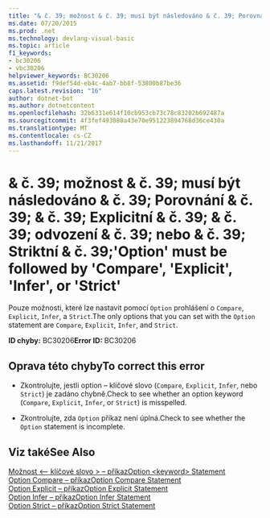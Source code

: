 ```yaml
---
title: "& č. 39; možnost & č. 39; musí být následováno & č. 39; Porovnání & č. 39; & č. 39; Explicitní & č. 39; & č. 39; odvození & č. 39; nebo & č. 39; Striktní & č. 39;"
ms.date: 07/20/2015
ms.prod: .net
ms.technology: devlang-visual-basic
ms.topic: article
f1_keywords:
- bc30206
- vbc30206
helpviewer_keywords: BC30206
ms.assetid: f9def54d-eb4c-4ab7-bb8f-53800b87be36
caps.latest.revision: "16"
author: dotnet-bot
ms.author: dotnetcontent
ms.openlocfilehash: 32b6331e614f10cb953cb73c78c83202b692487a
ms.sourcegitcommit: 4f3fef493080a43e70e951223894768d36ce430a
ms.translationtype: MT
ms.contentlocale: cs-CZ
ms.lasthandoff: 11/21/2017
---
```

# <a name="39option39-must-be-followed-by-39compare39-39explicit39-39infer39-or-39strict39"></a><span data-ttu-id="b05b1-102">& č. 39; možnost & č. 39; musí být následováno & č. 39; Porovnání & č. 39; & č. 39; Explicitní & č. 39; & č. 39; odvození & č. 39; nebo & č. 39; Striktní & č. 39;</span><span class="sxs-lookup"><span data-stu-id="b05b1-102">&#39;Option&#39; must be followed by &#39;Compare&#39;, &#39;Explicit&#39;, &#39;Infer&#39;, or &#39;Strict&#39;</span></span>
<span data-ttu-id="b05b1-103">Pouze možnosti, které lze nastavit pomocí `Option` prohlášení o `Compare`, `Explicit`, `Infer`, a `Strict`.</span><span class="sxs-lookup"><span data-stu-id="b05b1-103">The only options that you can set with the `Option` statement are `Compare`, `Explicit`, `Infer`, and `Strict`.</span></span>  
  
 <span data-ttu-id="b05b1-104">**ID chyby:** BC30206</span><span class="sxs-lookup"><span data-stu-id="b05b1-104">**Error ID:** BC30206</span></span>  
  
## <a name="to-correct-this-error"></a><span data-ttu-id="b05b1-105">Oprava této chyby</span><span class="sxs-lookup"><span data-stu-id="b05b1-105">To correct this error</span></span>  
  
-   <span data-ttu-id="b05b1-106">Zkontrolujte, jestli option – klíčové slovo (`Compare`, `Explicit`, `Infer`, nebo `Strict`) je zadáno chybně.</span><span class="sxs-lookup"><span data-stu-id="b05b1-106">Check to see whether an option keyword (`Compare`, `Explicit`, `Infer`, or `Strict`) is misspelled.</span></span>  
  
-   <span data-ttu-id="b05b1-107">Zkontrolujte, zda `Option` příkaz není úplná.</span><span class="sxs-lookup"><span data-stu-id="b05b1-107">Check to see whether the `Option` statement is incomplete.</span></span>  
  
## <a name="see-also"></a><span data-ttu-id="b05b1-108">Viz také</span><span class="sxs-lookup"><span data-stu-id="b05b1-108">See Also</span></span>  
 [<span data-ttu-id="b05b1-109">Možnost \<– klíčové slovo > – příkaz</span><span class="sxs-lookup"><span data-stu-id="b05b1-109">Option \<keyword> Statement</span></span>](../../visual-basic/language-reference/statements/option-keyword-statement.md)  
 [<span data-ttu-id="b05b1-110">Option Compare – příkaz</span><span class="sxs-lookup"><span data-stu-id="b05b1-110">Option Compare Statement</span></span>](../../visual-basic/language-reference/statements/option-compare-statement.md)  
 [<span data-ttu-id="b05b1-111">Option Explicit – příkaz</span><span class="sxs-lookup"><span data-stu-id="b05b1-111">Option Explicit Statement</span></span>](../../visual-basic/language-reference/statements/option-explicit-statement.md)  
 [<span data-ttu-id="b05b1-112">Option Infer – příkaz</span><span class="sxs-lookup"><span data-stu-id="b05b1-112">Option Infer Statement</span></span>](../../visual-basic/language-reference/statements/option-infer-statement.md)  
 [<span data-ttu-id="b05b1-113">Option Strict – příkaz</span><span class="sxs-lookup"><span data-stu-id="b05b1-113">Option Strict Statement</span></span>](../../visual-basic/language-reference/statements/option-strict-statement.md)
